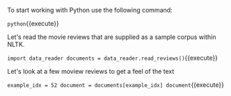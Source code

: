 To start working with Python use the following command:

`python`{{execute}}

Let's read the movie reviews that are supplied as a sample corpus within NLTK.

`import data_reader
documents = data_reader.read_reviews()`{{execute}}

Let's look at a few moview reviews to get a feel of the text

`example_idx = 52
document = documents[example_idx]
document`{{execute}}

